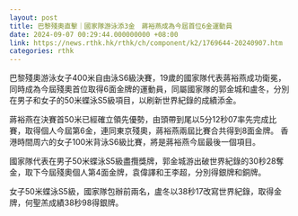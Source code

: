```yaml
---
layout: post
title: 巴黎殘奧直擊｜國家隊游泳添3金　蔣裕燕成為今屆首位6金運動員
date: 2024-09-07 00:29:44.000000000 +08:00
link: https://news.rthk.hk/rthk/ch/component/k2/1769644-20240907.htm
categories: rthk
---
```


巴黎殘奧游泳女子400米自由泳S6級決賽，19歲的國家隊代表蔣裕燕成功衛冕，同時成為今屆殘奧首位取得6面金牌的運動員，同屬國家隊的郭金城和盧冬，分別在男子和女子的50米蝶泳S5級項目，以刷新世界紀錄的成績添金。

蔣裕燕在決賽首50米已經確立領先優勢，由頭帶到尾以5分12秒07率先完成比賽，取得個人今屆第6金，連同東京殘奧，蔣裕燕兩屆比賽合共得到8面金牌。
香港時間周六的女子100米背泳S6級比賽，將是蔣裕燕今屆最後一個項目。

國家隊代表在男子50米蝶泳S5級盡攬獎牌，郭金城游出破世界紀錄的30秒28奪金，取下今屆殘奧個人第4面金牌，袁偉譯和王李超，分別得銀牌和銅牌。

女子50米蝶泳S5級，國家隊包辦前兩名，盧冬以38秒17改寫世界紀錄，取得金牌，何聖羔成績38秒98得銀牌。
